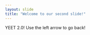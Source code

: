 ```yaml
---
layout: slide
title: "Welcome to our second slide!"
---
```

YEET 2.0!
Use the left arrow to go back!

